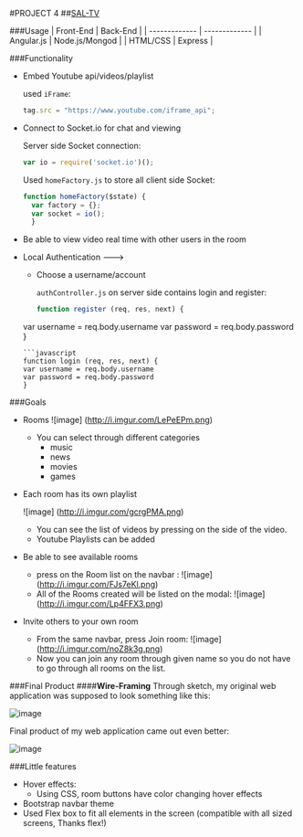 #PROJECT 4 
##[SAL-TV](http://sal-tv.herokuapp.com)

###Usage
| Front-End  | Back-End |
| ------------- | ------------- |
| Angular.js  | Node.js/Mongod |
| HTML/CSS  | Express  |


###Functionality
- Embed Youtube api/videos/playlist

  used `iFrame`:
  
  ```javascript
  tag.src = "https://www.youtube.com/iframe_api";
  ```

- Connect to Socket.io for chat and viewing 

	Server side Socket connection:
	
  ```javascript
  var io = require('socket.io')();
  ```
  Used `homeFactory.js` to store all client side Socket:
  
  ```javascript
  function homeFactory($state) {
    var factory = {};
    var socket = io();
    }
    ```
  
- Be able to view video real time with other users in the room
- Local Authentication --->
	- Choose a username/account
		
		`authController.js` on server side contains login and register:
		
		```javascript
		function register (req, res, next) {
	var username = req.body.username
	var password = req.body.password
	}
	```
	```javascript
	function login (req, res, next) {
	var username = req.body.username
	var password = req.body.password
	}
	```

###Goals
- Rooms
	![image]
	(http://i.imgur.com/LePeEPm.png)
	- You can select through different categories 
		- music
		- news
		- movies
		- games

- Each room has its own playlist

	![image]
	(http://i.imgur.com/gcrgPMA.png)
	- You can see the list of videos by pressing on the side of the video.
	- Youtube Playlists can be added

- Be able to see available rooms
	- press on the Room list on the navbar :
	![image]
	(http://i.imgur.com/FJs7eKl.png)
	- All of the Rooms created will be listed on the modal:
	![image]
	(http://i.imgur.com/Lp4FFX3.png)
	
- Invite others to your own room
	- From the same navbar, press Join room: 
	![image]
	(http://i.imgur.com/noZ8k3g.png)
	- Now you can join any room through given name so you do not have to go through all rooms on the list.

###Final Product
####**Wire-Framing**
Through sketch, my original web application was supposed to look something like this: 

![image](http://i.imgur.com/BDSMm4m.png)

Final product of my web application came out even better: 

![image](http://i.imgur.com/ffRskyQ.jpg)

###Little features
- Hover effects: 
	- Using CSS, room buttons have color changing hover effects
- Bootstrap navbar theme
- Used Flex box to fit all elements in the screen (compatible with all sized screens, Thanks flex!)
	